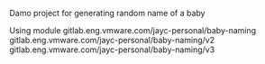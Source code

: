Damo project for generating random name of a baby

Using module gitlab.eng.vmware.com/jayc-personal/baby-naming
gitlab.eng.vmware.com/jayc-personal/baby-naming/v2
gitlab.eng.vmware.com/jayc-personal/baby-naming/v3
